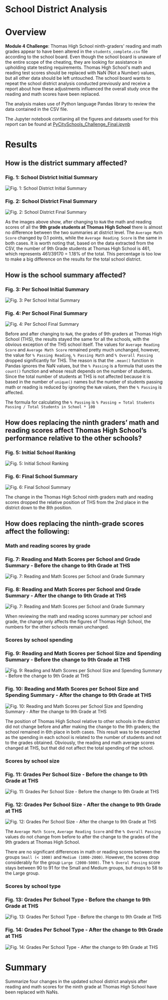 # School District Analysis

# Overview

**Module 4 Challenge**: Thomas High School ninth-graders' reading and math grades appear to have been altered in the `students_complete.csv` file according to the school board. Even though the school board is unaware of the entire scope of the cheating, they are looking for assistance in upholding state testing requirements. Thomas High School's math and reading test scores should be replaced with NaN (Not a Number) values, but all other data should be left untouched. The school board wants to repeat the school district analysis conducted previously and receive a report about how these adjustments influenced the overall study once the reading and math scores have been replaced.

The analysis makes use of Python language Pandas library to review the data contained in the CSV file.

The Jupyter notebook contianing all the figures and datasets used for this report can be found at [PyCitySchools_Challenge_Final.ipynb](https://github.com/Peteresis/School_District_Analysis/blob/d692a11b75aac6d443415a7de0df3ded2d042fe7/PyCitySchools_Challenge_Final.ipynb)


# Results

## How is the district summary affected?

### **Fig. 1: School District Initial Summary**
![Fig. 1: School District Initial Summary](https://github.com/Peteresis/School_District_Analysis/blob/557a025e6e36ab12d7db77f577904ec7ee1d5184/Resources/Disctrict%20Summary%20Before.png)

### **Fig. 2: School District Final Summary**
![Fig. 2: School District Final Summary](https://github.com/Peteresis/School_District_Analysis/blob/557a025e6e36ab12d7db77f577904ec7ee1d5184/Resources/Disctrict%20Summary%20After.png)

As the images above show, after changing to `NaN` the math and reading scores of all the **9th grade students at Thomas High School** there is almost no difference between the two summaries at district level.  The `Average Math Score` changed by 0.1 points, while the `Average Reading Score` is the same in both cases. It is worth noting that, based on the data extracted from the CSV, the number of 9th Grade students at Thomas High School is 461, which represents 461/39170 = 1.18% of the total.  This percentage is too low to make a big difference on the results for the total school district.

## How is the school summary affected?

### **Fig. 3: Per School Initial Summary**
![Fig. 3: Per School Initial Summary](https://github.com/Peteresis/School_District_Analysis/blob/a76ae9bb01ec3fc786d39876b56ee28787bf2379/Resources/Per%20School%20Summary%20Before.png)

### **Fig. 4: Per School Final Summary**
![Fig. 4: Per School Final Summary](https://github.com/Peteresis/School_District_Analysis/blob/a86c3c8665f038fee063711fb09df349dd6db4dc/Resources/Per%20School%20Summary%20After.png)

Before and after changing to `NaN`, the grades of 9th graders at Thomas High School (THS), the results stayed the same for all the schools, with the obvious exception of the THS school itself.  The values for `Average Reading Score` and `Average Math Score` remained pretty much unchanged, however, the value for `% Passing Reading`, `% Passing Math` and `% Overall Passing` dropped significantly for THS.  The reason is that the `.mean()` function in Pandas ignores the NaN values, but the `% Passing` is a formula that uses the `count()` function and whose result depends on the number of students.  Since the total number of students at THS is not affected because it is based in the number of `unique()` names but the number of students passing math or reading is reduced by ignoring the `NaN` values, then the `% Passing` is affected.

The formula for calculating the `% Passing` is `% Passing = Total Students Passing / Total Students in School * 100`


## How does replacing the ninth graders’ math and reading scores affect Thomas High School’s performance relative to the other schools?

### **Fig. 5: Initial School Ranking**
![Fig. 5: Initial School Ranking](https://github.com/Peteresis/School_District_Analysis/blob/b4a6fd16c4b25c62126efaa293da046975ccd1df/Resources/School%20Ranking%20Before.png)

### **Fig. 6: Final School Summary**
![Fig. 6: Final School Summary](https://github.com/Peteresis/School_District_Analysis/blob/b4a6fd16c4b25c62126efaa293da046975ccd1df/Resources/School%20Ranking%20After.png)

The change in the Thomas High School ninth graders math and reading scores dropped the relative position of THS from the 2nd place in the district down to the 8th position.

## How does replacing the ninth-grade scores affect the following:

### Math and reading scores by grade

### **Fig. 7: Reading and Math Scores per School and Grade Summary - Before the change to 9th Grade at THS**
![Fig. 7: Reading and Math Scores per School and Grade Summary](https://github.com/Peteresis/School_District_Analysis/blob/dbd73fdbf25de8d7e581d4138e2f4720eb0d351d/Resources/Reading%20and%20Math%20Before.png)

### **Fig. 8: Reading and Math Scores per School and Grade Summary - After the change to 9th Grade at THS**
![Fig. 7: Reading and Math Scores per School and Grade Summary](https://github.com/Peteresis/School_District_Analysis/blob/dbd73fdbf25de8d7e581d4138e2f4720eb0d351d/Resources/Reading%20and%20Math%20After.png)

When reviewing the math and reading scores summary per school and grade, the change only affects the figures of Thomas High School, the numbers for the other schools remain unchanged.

### Scores by school spending

### **Fig. 9: Reading and Math Scores per School Size and Spending Summary - Before the change to 9th Grade at THS**
![Fig. 9: Reading and Math Scores per School Size and Spending Summary - Before the change to 9th Grade at THS](https://github.com/Peteresis/School_District_Analysis/blob/24ed7353f2666fc60e020768283d5abbd27c199c/Resources/Scores%20by%20School%20Spending%20Before.png)

### **Fig. 10: Reading and Math Scores per School Size and Spending Summary - After the change to 9th Grade at THS**
![Fig. 10: Reading and Math Scores per School Size and Spending Summary - After the change to 9th Grade at THS](https://github.com/Peteresis/School_District_Analysis/blob/24ed7353f2666fc60e020768283d5abbd27c199c/Resources/Scores%20by%20School%20Spending%20After.png)

The position of Thomas High School relative to other schools in the district did not change before and after making the change to the 9th graders; the school remained in 6th place in both cases.  This result was to be expected as the spending in each school is related to the number of students and not to the grades obtained.  Obviously, the reading and math average scores changed at THS, but that did not affect the total spending of the school.

### Scores by school size

### **Fig. 11: Grades Per School Size - Before the change to 9th Grade at THS**
![Fig. 11: Grades Per School Size - Before the change to 9th Grade at THS](https://github.com/Peteresis/School_District_Analysis/blob/f81e781ea6f9334e1f38da6df1eee945b36525ea/Resources/Spending%20Per%20School%20Size%20Before.png)

### **Fig. 12: Grades Per School Size - After the change to 9th Grade at THS**
![Fig. 12: Grades Per School Size - After the change to 9th Grade at THS](https://github.com/Peteresis/School_District_Analysis/blob/9473532f42a9d1dd9012cf10f116b3a5d5f0ab48/Resources/Spending%20Per%20School%20Size%20After.png)

The `Average Math Score`, `Average Reading Score` and the `% Overall Passing` values do not change from before to after the change to the grades of the 9th graders at Thomas High School.

There are no significant differences in math or reading scores between the groups `Small (< 1000)` and `Medium (1000-2000)`.  However, the scores drop considerably for the group `Large (2000-5000)`.  The `% Overal Passing` score stays between 90 to 91 for the Small and Medium groups, but drops to 58 to the Large group. 

### Scores by school type

### **Fig. 13: Grades Per School Type - Before the change to 9th Grade at THS**
![Fig. 13: Grades Per School Type - Before the change to 9th Grade at THS](https://github.com/Peteresis/School_District_Analysis/blob/e2a5eeb01f0f2c29ca24a4fcdff0b49755ed2c69/Resources/Spending%20Per%20School%20Type%20Before.png)

### **Fig. 14: Grades Per School Type - After the change to 9th Grade at THS**
![Fig. 14: Grades Per School Type - After the change to 9th Grade at THS](https://github.com/Peteresis/School_District_Analysis/blob/e2a5eeb01f0f2c29ca24a4fcdff0b49755ed2c69/Resources/Spending%20Per%20School%20Type%20After.png)

# Summary

Summarize four changes in the updated school district analysis after reading and math scores for the ninth grade at Thomas High School have been replaced with NaNs.
